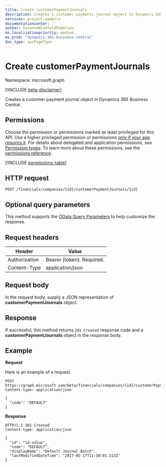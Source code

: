 ```yaml
---
title: Create customerPaymentJournals 
description: Creates a customer payments journal object in Dynamics 365 Business Central.
services: project-madeira
documentationcenter: ''
author: SusanneWindfeldPedersen
ms.localizationpriority: medium
ms.prod: "dynamics-365-business-central"
doc_type: apiPageType
---
```


# Create customerPaymentJournals

Namespace: microsoft.graph

[!INCLUDE [beta-disclaimer](../../includes/beta-disclaimer.md)]

Creates a customer payment journal object in Dynamics 365 Business Central.

## Permissions
Choose the permission or permissions marked as least privileged for this API. Use a higher privileged permission or permissions [only if your app requires it](/graph/permissions-overview#best-practices-for-using-microsoft-graph-permissions). For details about delegated and application permissions, see [Permission types](/graph/permissions-overview#permission-types). To learn more about these permissions, see the [permissions reference](/graph/permissions-reference).

<!-- { "blockType": "permissions", "name": "dynamics_create_customerpaymentsjournal" } -->
[!INCLUDE [permissions-table](../includes/permissions/dynamics-create-customerpaymentsjournal-permissions.md)]

## HTTP request

```http
POST /financials/companies/{id}/customerPaymentJournals/{id}
```

## Optional query parameters
This method supports the [OData Query Parameters](/graph/query-parameters) to help customize the response.

## Request headers
|Header        |Value                    |
|--------------|-------------------------|
|Authorization |Bearer {token}. Required.|
|Content-Type  |application/json         |

## Request body
In the request body, supply a JSON representation of **customerPaymentJournals** object.

## Response
If successful, this method returns ```201 Created``` response code and a **customerPaymentJournals** object in the response body.

## Example

**Request**

Here is an example of a request.

```http
POST https://graph.microsoft.com/beta/financials/companies/{id}/customerPaymentJournals
Content-type: application/json

{
  "code": "DEFAULT"
}
```

**Response**

```http
HTTP/1.1 201 Created
Content-type: application/json

{
  "id": "id-value",
  "code": "DEFAULT",
  "displayName": "Default Journal Batch",
  "lastModifiedDateTime": "2017-05-17T11:30:01.313Z"
}
```




